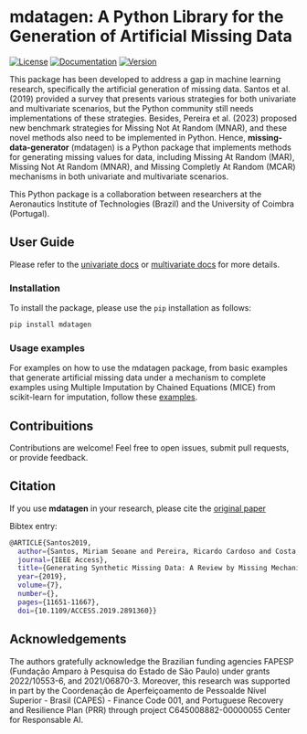 # mdatagen: A Python Library for the Generation of Artificial Missing Data

[![License](https://img.shields.io/badge/License-MIT-blue.svg)](LICENSE)
[![Documentation](https://img.shields.io/badge/Documentation-Link-green.svg)](docs/)
[![Version](https://img.shields.io/badge/Version-0.0.87-brightgreen.svg)](https://github.com/ArthurMangussi/pymdatagen/releases/tag/v0.0.87)

This package has been developed to address a gap in machine learning research, specifically the artificial generation of missing data. Santos et al. (2019) provided a survey that presents various strategies for both univariate and multivariate scenarios, but the Python community still needs implementations of these strategies. Besides, Pereira et al. (2023) proposed new benchmark strategies for Missing Not At Random (MNAR), and these novel methods also need to be implemented in Python. Hence, **missing-data-generator** (mdatagen) is a Python package that implements methods for generating missing values ​​for data, including Missing At Random (MAR), Missing Not At Random (MNAR), and Missing Completly At Random (MCAR) mechanisms in both univariate and multivariate scenarios.

This Python package is a collaboration between researchers at the Aeronautics Institute of Technologies (Brazil) and the University of Coimbra (Portugal).

## User Guide

Please refer to the [univariate docs](docs/univariate.md) or [multivariate docs](docs/multivariate.md) for more details.


### Installation
To install the package, please use the `pip` installation as follows:

```bash
pip install mdatagen
```

### Usage examples
For examples on how to use the mdatagen package, from basic examples that generate artificial missing data under a mechanism to complete examples using Multiple Imputation by Chained Equations (MICE) from scikit-learn for imputation, follow these [examples](examples/).


## Contribuitions
Contributions are welcome! Feel free to open issues, submit pull requests, or provide feedback.

## Citation
If you use **mdatagen** in your research, please cite the [original paper](https://ieeexplore.ieee.org/stamp/stamp.jsp?tp=&arnumber=8605316)

Bibtex entry:
```bash
@ARTICLE{Santos2019,
  author={Santos, Miriam Seoane and Pereira, Ricardo Cardoso and Costa, Adriana Fonseca and Soares, Jastin Pompeu and Santos, João and Abreu, Pedro Henriques},
  journal={IEEE Access}, 
  title={Generating Synthetic Missing Data: A Review by Missing Mechanism}, 
  year={2019},
  volume={7},
  number={},
  pages={11651-11667},
  doi={10.1109/ACCESS.2019.2891360}}
```
## Acknowledgements
The authors gratefully acknowledge the Brazilian funding agencies FAPESP (Fundação Amparo à Pesquisa do Estado de São Paulo) under grants 2022/10553-6, and 2021/06870-3. Moreover, this research was supported in part by the Coordenação de Aperfeiçoamento de Pessoalde Nível Superior - Brasil (CAPES) - Finance Code 001, and Portuguese Recovery and Resilience Plan (PRR) through project C645008882-00000055 Center for Responsable AI.
